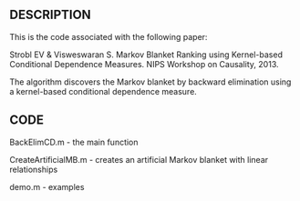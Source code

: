 DESCRIPTION
-----------

This is the code associated with the following paper:

Strobl EV & Visweswaran S. Markov Blanket Ranking using Kernel-based Conditional Dependence Measures. NIPS Workshop on Causality, 2013.

The algorithm discovers the Markov blanket by backward elimination using a kernel-based conditional dependence measure.

CODE
----

BackElimCD.m - the main function

CreateArtificialMB.m - creates an artificial Markov blanket with linear relationships

demo.m - examples

